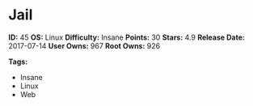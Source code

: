 # Jail

**ID:** 45
**OS:** Linux
**Difficulty:** Insane
**Points:** 30
**Stars:** 4.9
**Release Date:** 2017-07-14
**User Owns:** 967
**Root Owns:** 926

**Tags:**
- Insane
- Linux
- Web


